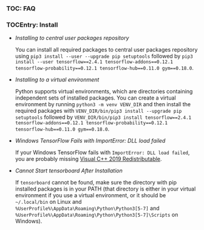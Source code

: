 ### TOC: FAQ

### TOCEntry: Install

- _Installing to central user packages repository_

  You can install all required packages to central user packages repository using
  `pip3 install --user --upgrade pip setuptools` followed by
  `pip3 install --user tensorflow==2.4.1 tensorflow-addons==0.12.1 tensorflow-probability==0.12.1 tensorflow-hub==0.11.0 gym==0.18.0`.

- _Installing to a virtual environment_

  Python supports virtual environments, which are directories containing
  independent sets of installed packages. You can create a virtual environment
  by running `python3 -m venv VENV_DIR` and then install the required packages with
  `VENV_DIR/bin/pip3 install --upgrade pip setuptools` followed by
  `VENV_DIR/bin/pip3 install tensorflow==2.4.1 tensorflow-addons==0.12.1 tensorflow-probability==0.12.1 tensorflow-hub==0.11.0 gym==0.18.0`.

- _Windows TensorFlow Fails with ImportError: DLL load failed_

  If your Windows TensorFlow fails with `ImportError: DLL load failed`,
  you are probably missing
  [Visual C++ 2019 Redistributable](https://aka.ms/vs/16/release/vc_redist.x64.exe).

- _Cannot Start tensorboard After Installation_

  If `tensorboard` cannot be found, make sure the directory with pip installed
  packages is in your PATH (that directory is either in your virtual environment
  if you use a virtual environment, or it should be `~/.local/bin` on Linux
  and `%UserProfile%\AppData\Roaming\Python\Python3[5-7]` and
  `%UserProfile%\AppData\Roaming\Python\Python3[5-7]\Scripts` on Windows).
